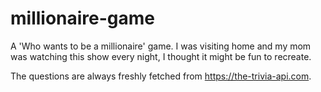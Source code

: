 # millionaire-game
A 'Who wants to be a millionaire' game. I was visiting home and my mom was watching this show every night, I thought it
might be fun to recreate.

The questions are always freshly fetched from https://the-trivia-api.com.